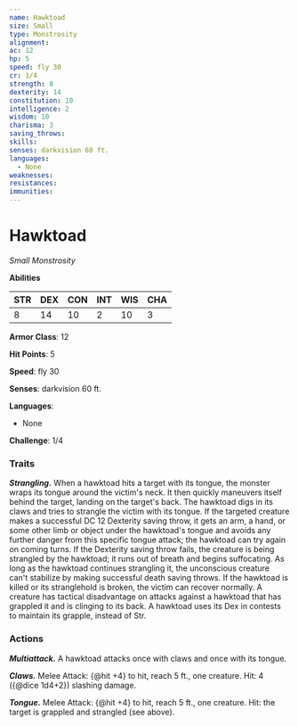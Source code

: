 ```yaml
---
name: Hawktoad
size: Small
type: Monstrosity
alignment: 
ac: 12
hp: 5
speed: fly 30
cr: 1/4
strength: 8
dexterity: 14
constitution: 10
intelligence: 2
wisdom: 10
charisma: 3
saving_throws:
skills:
senses: darkvision 60 ft.
languages:
  - None
weaknesses:
resistances:
immunities:
---
```


# Hawktoad

*Small Monstrosity*

**Abilities**

| STR | DEX | CON | INT | WIS | CHA |
| --- | --- | --- | --- | --- | --- |
| 8 | 14 | 10 | 2 | 10 | 3 |

**Armor Class**: 12

**Hit Points**: 5

**Speed**: fly 30

**Senses**: darkvision 60 ft.

**Languages**:
  - None

**Challenge**: 1/4

### Traits
***Strangling.*** When a hawktoad hits a target with its tongue, the monster wraps its tongue around the victim's neck. It then quickly maneuvers itself behind the target, landing on the target's back. The hawktoad digs in its claws and tries to strangle the victim with its tongue. If the targeted creature makes a successful DC 12 Dexterity saving throw, it gets an arm, a hand, or some other limb or object under the hawktoad's tongue and avoids any further danger from this specific tongue attack; the hawktoad can try again on coming turns. If the Dexterity saving throw fails, the creature is being strangled by the hawktoad; it runs out of breath and begins suffocating. As long as the hawktoad continues strangling it, the unconscious creature can't stabilize by making successful death saving throws. If the hawktoad is killed or its stranglehold is broken, the victim can recover normally. A creature has tactical disadvantage on attacks against a hawktoad that has grappled it and is clinging to its back. A hawktoad uses its Dex in contests to maintain its grapple, instead of Str.

### Actions
***Multiattack.*** A hawktoad attacks once with claws and once with its tongue.

***Claws.*** Melee Attack: {@hit +4} to hit, reach 5 ft., one creature. Hit: 4 ({@dice 1d4+2}) slashing damage.

***Tongue.*** Melee Attack: {@hit +4} to hit, reach 5 ft., one creature. Hit: the target is grappled and strangled (see above).

